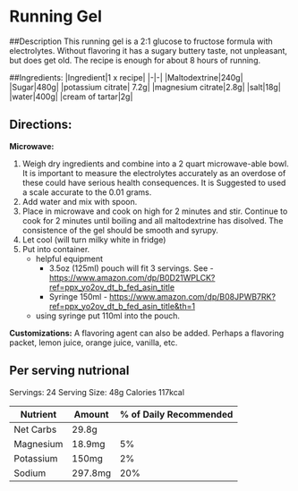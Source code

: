 # Running Gel

##Description
This running gel is a 2:1 glucose to fructose formula with electrolytes.  Without flavoring it has a sugary buttery taste, not unpleasant, but does get old. The recipe is enough for about 8 hours of running.

##Ingredients:
|Ingredient|1 x recipe|
|-|-|
|Maltodextrine|240g|
|Sugar|480g|
|potassium citrate| 7.2g|
|magnesium citrate|2.8g|
|salt|18g|
|water|400g|
|cream of tartar|2g|

## Directions:
**Microwave:**
1. Weigh dry ingredients and combine into a 2 quart microwave-able bowl.  It is important to measure the electrolytes accurately as 
an overdose of these could have serious health consequences.  It is Suggested to used a scale accurate to the 0.01 grams.
2. Add water and mix with spoon.
3. Place in microwave and cook on high for 2 minutes and stir.  Continue to cook for 2 minutes until boiling and all maltodextrine has disolved.
The consistence of the gel should be smooth and syrupy.
4. Let cool (will turn milky white in fridge)
5. Put into container.
   - helpful equipment
       - 3.5oz (125ml) pouch will fit 3 servings. See - https://www.amazon.com/dp/B0D21WPLCK?ref=ppx_yo2ov_dt_b_fed_asin_title
       - Syringe 150ml - https://www.amazon.com/dp/B08JPWB7RK?ref=ppx_yo2ov_dt_b_fed_asin_title&th=1
   - using syringe put 110ml into the pouch.

**Customizations:**
A flavoring agent can also be added.  Perhaps a flavoring packet, lemon juice, orange juice, vanilla, etc. 

## Per serving nutrional
Servings: 24
Serving Size: 48g
Calories 117kcal

|Nutrient|Amount|% of Daily Recommended|
|-|-|-|
|Net Carbs|29.8g||
|Magnesium| 18.9mg| 5%|
|Potassium| 150mg| 2%|
|Sodium| 297.8mg| 20%|


